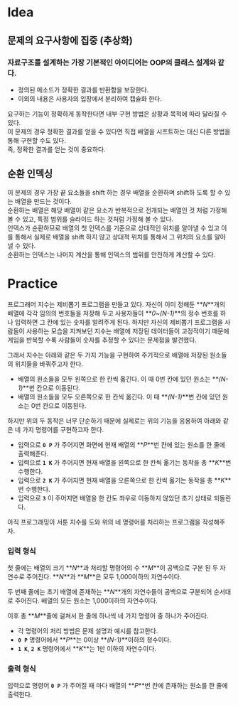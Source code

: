# Idea

## 문제의 요구사항에 집중 (추상화)

### 자료구조를 설계하는 가장 기본적인 아이디어는 OOP의 클래스 설계와 같다.

- 정의된 메소드가 정확한 결과를 반환함을 보장한다.
- 이외의 내용은 사용자의 입장에서 분리하여 캡슐화 한다.

요구하는 기능이 정확하게 동작한다면 내부 구현 방법은 상황과 목적에 따라 달라질 수 있다.  
이 문제의 경우 정확한 결과를 얻을 수 있다면 직접 배열을 시프트하는 대신 다른 방법을 통해 구현할 수도 있다.  
즉, 정확한 결과를 얻는 것이 중요하다.

## 순환 인덱싱

이 문제의 경우 가장 끝 요소들을 shift 하는 경우 배열을 순환하며 shift하 도록 할 수 있는 배열을 만드는 것이다.  
순환하는 배열은 해당 배열이 같은 요소가 반복적으로 전개되는 배열인 것 처럼 가정해볼 수 있고, 특정 범위를 슬라이드 하는 것처럼 가정해 볼 수 있다.  
인덱스가 순환하므로 배열의 첫 인덱스를 기준으로 상대적인 위치를 알아낼 수 있고 이를 통해서 실제로 배열을 shift 하지 않고 상대적 위치를 통해서 그 위치의 요소를 알아낼 수 있다.  
순환하는 인덱스는 나머지 계산을 통해 인덱스의 범위를 안전하게 계산할 수 있다.

# Practice

프로그래머 지수는 제비뽑기 프로그램을 만들고 있다. 자신이 이미 정해둔 **_N_**개의 배열에 각각 임의의 번호들을 저장해 두고 사용자들이 **_0~(N-1)_**의 정수 번호를 하나 입력하면 그 칸에 있는 숫자를 알려주게 된다. 하지만 자신의 제비뽑기 프로그램을 사람들이 사용하는 모습을 지켜보던 지수는 배열에 저장된 데이터들이 고정적이기 때문에 게임을 반복할 수록 사람들이 숫자를 추정할 수 있다는 문제점을 발견했다.

그래서 지수는 아래와 같은 두 가지 기능을 구현하여 주기적으로 배열에 저장된 원소들의 위치들을 바꿔주고자 한다.

- 배열의 원소들을 모두 왼쪽으로 한 칸씩 옮긴다. 이 때 0번 칸에 있던 원소는 **_(N-1)_**번 칸으로 이동된다.
- 배열의 원소들을 모두 오른쪽으로 한 칸씩 옮긴다. 이 때 **_(N-1)_**번 칸에 있던 원소는 0번 칸으로 이동된다.

하지만 위의 두 동작은 너무 단순하기 때문에 실제로는 위의 기능을 응용하여 아래와 같은 네 가지 명령어를 구현하고자 한다.

- 입력으로 **`0 P`** 가 주어지면 화면에 현재 배열의 **_P_**번 칸에 있는 원소를 한 줄에 출력해준다.
- 입력으로 **`1 K`** 가 주어지면 현재 배열을 왼쪽으로 한 칸씩 옮기는 동작을 총 **_K_**번 수행한다.
- 입력으로 **`2 K`** 가 주어지면 현재 배열을 오른쪽으로 한 칸씩 옮기는 동작을 총 **_K_**번 수행한다.
- 입력으로 **`3`** 이 주어지면 배열을 한 칸도 좌우로 이동하지 않았던 초기 상태로 되돌린다.

아직 프로그래밍이 서툰 지수를 도와 위의 네 명령어를 처리하는 프로그램을 작성해주자.

### **입력 형식**

첫 줄에는 배열의 크기 **_N_**과 처리할 명령어의 수 **_M_**이 공백으로 구분 된 두 자연수로 주어진다. **_N_**과 **_M_**은 모두 1,000이하의 자연수이다.

두 번째 줄에는 초기 배열에 존재하는 **_N_**개의 자연수들이 공백으로 구분되어 순서대로 주어진다. 배열의 모든 원소는 1,000이하의 자연수이다.

이후 총 **_M_**줄에 걸쳐서 한 줄에 하나씩 네 가지 명령어 중 하나가 주어진다.

- 각 명령어의 처리 방법은 문제 설명과 예시를 참고한다.
- **`0 P`** 명령어에서 **_P_**는 0이상 **_(N-1)_**이하의 정수이다.
- **`1 K`**, **`2 K`** 명령어에서 **_K_**는 1만 이하의 자연수이다.

### **출력 형식**

입력으로 명령어 **`0 P`** 가 주어질 때 마다 배열의 **_P_**번 칸에 존재하는 원소를 한 줄에 출력한다.
